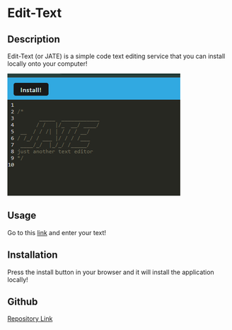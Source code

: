 # Edit-Text

## Description

Edit-Text (or JATE) is a simple code text editing service that you can install locally onto your computer!

![JATE image](./assets/JATE.png)

## Usage

Go to this [link](https://edit-text.onrender.com/) and enter your text!

## Installation

Press the install button in your browser and it will install the application locally!

## Github

[Repository Link](https://github.com/LonliLucas/Edit-Text)